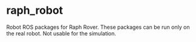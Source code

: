 # raph_robot

Robot ROS packages for Raph Rover. These packages can be run only on the real robot. Not usable for the simulation.
